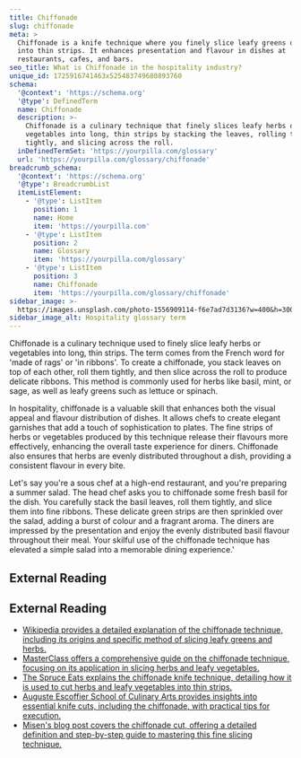 ```yaml
---
title: Chiffonade
slug: chiffonade
meta: >
  Chiffonade is a knife technique where you finely slice leafy greens or herbs
  into thin strips. It enhances presentation and flavour in dishes at
  restaurants, cafes, and bars.
seo_title: What is Chiffonade in the hospitality industry?
unique_id: 1725916741463x525483749680893760
schema:
  '@context': 'https://schema.org'
  '@type': DefinedTerm
  name: Chiffonade
  description: >-
    Chiffonade is a culinary technique that finely slices leafy herbs or
    vegetables into long, thin strips by stacking the leaves, rolling them
    tightly, and slicing across the roll.
  inDefinedTermSet: 'https://yourpilla.com/glossary'
  url: 'https://yourpilla.com/glossary/chiffonade'
breadcrumb_schema:
  '@context': 'https://schema.org'
  '@type': BreadcrumbList
  itemListElement:
    - '@type': ListItem
      position: 1
      name: Home
      item: 'https://yourpilla.com'
    - '@type': ListItem
      position: 2
      name: Glossary
      item: 'https://yourpilla.com/glossary'
    - '@type': ListItem
      position: 3
      name: Chiffonade
      item: 'https://yourpilla.com/glossary/chiffonade'
sidebar_image: >-
  https://images.unsplash.com/photo-1556909114-f6e7ad7d3136?w=400&h=300&fit=crop&auto=format
sidebar_image_alt: Hospitality glossary term
---
```


Chiffonade is a culinary technique used to finely slice leafy herbs or vegetables into long, thin strips. The term comes from the French word for 'made of rags' or 'in ribbons'. To create a chiffonade, you stack leaves on top of each other, roll them tightly, and then slice across the roll to produce delicate ribbons. This method is commonly used for herbs like basil, mint, or sage, as well as leafy greens such as lettuce or spinach.

In hospitality, chiffonade is a valuable skill that enhances both the visual appeal and flavour distribution of dishes. It allows chefs to create elegant garnishes that add a touch of sophistication to plates. The fine strips of herbs or vegetables produced by this technique release their flavours more effectively, enhancing the overall taste experience for diners. Chiffonade also ensures that herbs are evenly distributed throughout a dish, providing a consistent flavour in every bite.

Let's say you're a sous chef at a high-end restaurant, and you're preparing a summer salad. The head chef asks you to chiffonade some fresh basil for the dish. You carefully stack the basil leaves, roll them tightly, and slice them into fine ribbons. These delicate green strips are then sprinkled over the salad, adding a burst of colour and a fragrant aroma. The diners are impressed by the presentation and enjoy the evenly distributed basil flavour throughout their meal. Your skilful use of the chiffonade technique has elevated a simple salad into a memorable dining experience.'

## External Reading



## External Reading

*   [Wikipedia provides a detailed explanation of the chiffonade technique, including its origins and specific method of slicing leafy greens and herbs.](https://en.wikipedia.org/wiki/Chiffonade#:~:text=Chiffonade%20\(French%3A%20%5B%CA%83i.,leaves%20perpendicular%20to%20the%20roll.)
*   [MasterClass offers a comprehensive guide on the chiffonade technique, focusing on its application in slicing herbs and leafy vegetables.](https://www.masterclass.com/articles/how-to-chiffonade)
*   [The Spruce Eats explains the chiffonade knife technique, detailing how it is used to cut herbs and leafy vegetables into thin strips.](https://www.thespruceeats.com/what-does-chiffonade-mean-995614)
*   [Auguste Escoffier School of Culinary Arts provides insights into essential knife cuts, including the chiffonade, with practical tips for execution.](https://www.escoffier.edu/blog/culinary-arts/8-knife-cuts-every-professional-cook-should-know/)
*   [Misen's blog post covers the chiffonade cut, offering a detailed definition and step-by-step guide to mastering this fine slicing technique.](https://misen.com/blogs/news/chiffonade-cut-definition-master-the-art-of-fine-slicing)
